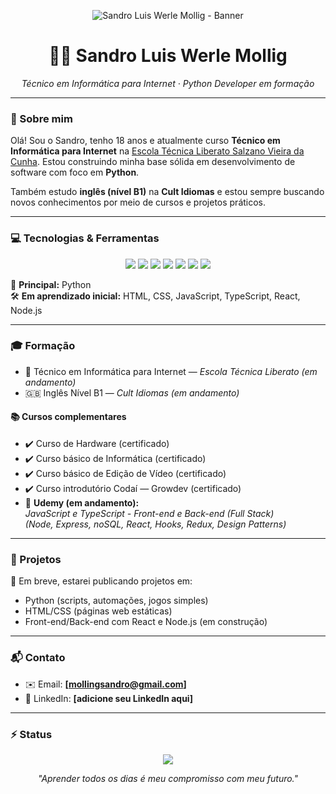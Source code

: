 <!-- Banner -->
<p align="center">
  <img src="https://raw.githubusercontent.com/seu-usuario/seu-repo/main/banner.png" alt="Sandro Luis Werle Mollig - Banner" />
</p>

<h1 align="center">👨‍💻 Sandro Luis Werle Mollig</h1>
<p align="center"><i>Técnico em Informática para Internet · Python Developer em formação</i></p>

---

### 🧾 Sobre mim

Olá! Sou o Sandro, tenho 18 anos e atualmente curso **Técnico em Informática para Internet** na [Escola Técnica Liberato Salzano Vieira da Cunha](https://www.liberato.com.br). Estou construindo minha base sólida em desenvolvimento de software com foco em **Python**.

Também estudo **inglês (nível B1)** na **Cult Idiomas** e estou sempre buscando novos conhecimentos por meio de cursos e projetos práticos.

---

### 💻 Tecnologias & Ferramentas

<p align="center">
  <img src="https://img.shields.io/badge/Python-3670A0?style=for-the-badge&logo=python&logoColor=ffdd54" />
  <img src="https://img.shields.io/badge/HTML5-e34c26?style=for-the-badge&logo=html5&logoColor=white" />
  <img src="https://img.shields.io/badge/CSS3-264de4?style=for-the-badge&logo=css3&logoColor=white" />
  <img src="https://img.shields.io/badge/JavaScript-f7df1e?style=for-the-badge&logo=javascript&logoColor=black" />
  <img src="https://img.shields.io/badge/TypeScript-007acc?style=for-the-badge&logo=typescript&logoColor=white" />
  <img src="https://img.shields.io/badge/React-20232a?style=for-the-badge&logo=react&logoColor=61dafb" />
  <img src="https://img.shields.io/badge/Node.js-339933?style=for-the-badge&logo=nodedotjs&logoColor=white" />
</p>

🧠 **Principal:** Python  
🛠️ **Em aprendizado inicial:** HTML, CSS, JavaScript, TypeScript, React, Node.js

---

### 🎓 Formação

- 🏫 Técnico em Informática para Internet — *Escola Técnica Liberato (em andamento)*
- 🇬🇧 Inglês Nível B1 — *Cult Idiomas (em andamento)*

#### 📚 Cursos complementares

- ✔️ Curso de Hardware (certificado)
- ✔️ Curso básico de Informática (certificado)
- ✔️ Curso básico de Edição de Vídeo (certificado)
- ✔️ Curso introdutório Codaí — Growdev (certificado)
- 📘 **Udemy (em andamento):**  
  *JavaScript e TypeScript - Front-end e Back-end (Full Stack)*  
  *(Node, Express, noSQL, React, Hooks, Redux, Design Patterns)*

---

### 🚀 Projetos

📌 Em breve, estarei publicando projetos em:

- Python (scripts, automações, jogos simples)
- HTML/CSS (páginas web estáticas)
- Front-end/Back-end com React e Node.js (em construção)

---

### 📬 Contato

- ✉️ Email: **[mollingsandro@gmail.com]**
- 💼 LinkedIn: **[adicione seu LinkedIn aqui]**

---

### ⚡ Status

<p align="center">
  <img src="https://img.shields.io/badge/Status-Estudando%20e%20evoluindo-blue?style=for-the-badge" />
</p>

<p align="center">
  <i>"Aprender todos os dias é meu compromisso com meu futuro."</i>
</p>
